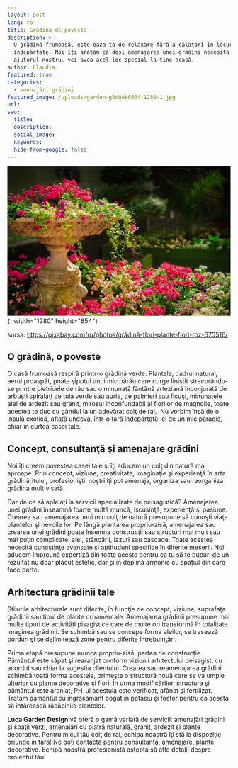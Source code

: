 ```yaml
---
layout: post
lang: ro
title: Grădina de poveste
description: >-
  O grădină frumoasă, este oaza ta de relaxare fără a călatori în locuri
  îndepărtate. Noi îți arătăm că deși amenajarea unei grădini necesită efort, cu
  ajutorul nostru, vei avea acel loc special la tine acasă.
author: Claudia
featured: true
categories:
  - amenajări grădini
featured_image: /uploads/garden-g0d0eb6064-1280-1.jpg
url:
seo:
  title:
  description:
  social_image:
  keywords:
  hide-from-google: false
---
```

![](/uploads/garden-g0d0eb6064-1280.jpg){: width="1280" height="854"}

sursa: https://pixabay.com/ro/photos/grădină-flori-plante-flori-roz-670516/

## O grădină, o poveste

O casă frumoasă respiră printr-o grădină verde. Plantele, cadrul natural, aerul proaspăt, poate şipotul unui mic p&acirc;rău care curge liniştit strecur&acirc;ndu-se printre pietricele de r&acirc;u sau o minunată f&acirc;nt&acirc;nă arteziană &icirc;nconjurată de arbuşti spiralaţi de tuia verde sau aurie, de palmieri sau ficuşi, minunatele alei de ardezit sau granit, mirosul inconfundabil al florilor de magnolie, toate acestea te duc cu g&acirc;ndul la un adevărat colţ de rai.&nbsp; Nu vorbim &icirc;nsă de o insulă exotică, aflată undeva, &icirc;ntr-o ţară &icirc;ndepărtată, ci de un mic paradis, chiar &icirc;n curtea casei tale.

## **Concept, consultanţă şi amenajare grădini**

Noi &icirc;ți creem povestea casei tale şi &icirc;ţi aducem un colţ din natură mai aproape. Prin concept, viziune, creativitate, imaginaţie şi experienţă &icirc;n arta grădinăritului, profesioniştii noștri &icirc;ţi pot amenaja, organiza sau reorganiza grădina mult visată.

Dar de ce să aplelați la servicii specializate de peisagistică? Amenajarea unei grădini &icirc;nseamnă foarte multă muncă, iscusinţă, experienţă şi pasiune. Crearea sau amenajarea unui mic colţ de natură presupune să cunoşti viaţa plantelor şi nevoile lor. Pe l&acirc;ngă plantarea propriu-zisă, amenajarea sau crearea unei grădini poate &icirc;nsemna construcţii sau structuri mai mult sau mai puţin complicate: alei, st&acirc;ncării, iazuri sau cascade. Toate acestea necesită cunoştinţe avansate şi aptituduni specifice &icirc;n diferite meserii. Noi aducem &icirc;mpreună expertiză din toate aceste pentru ca tu să te bucuri de un rezultat nu doar plăcut estetic, dar și &icirc;n deplină armonie cu spațiul din care face parte.

## **Arhitectura grădinii tale**

Stilurile arhitecturale sunt diferite, &icirc;n funcţie de concept, viziune, suprafaţa grădinii sau tipul de plante ornamentale. Amenajarea grădinii presupune mai multe tipuri de activităţi pisagistice care de multe ori transformă &icirc;n totalitate imaginea grădinii. Se schimbă sau se concepe forma aleilor, se trasează borduri şi se delimitează zone pentru diferite &icirc;ntrebuinţări.

Prima etapă presupune munca propriu-zisă, partea de construcţie. Păm&acirc;ntul este săpat şi rearanjat conform viziunii arhitectului peisagist, cu acordul sau chiar la sugestia clientului. Crearea sau reamenajarea grădinii schimbă toată forma acesteia, primeşte o structură nouă care se va umple ulterior cu plante decorative şi flori. &Icirc;n urma modificărilor, structura şi păm&acirc;ntul este aranjat, PH-ul acestuia este verificat, af&acirc;nat şi fertilizat. Tratăm păm&acirc;ntul cu &icirc;ngrăşăm&acirc;nt bogat &icirc;n potasiu şi fosfor pentru ca acesta să &icirc;ntărească rădăcinile plantelor.

**Luca Garden Design** vă oferă o gamă variată de servicii: amenajări grădini şi spaţii verzi, amenajări cu piatră naturală, granit, ardezit şi plante decorative. Pentru micul tău colţ de rai, echipa noastră &icirc;ţi stă la dispoziţie oriunde &icirc;n ţară\! Ne poți contacta pentru consultanţă, amenajare, plante decorative. Echipă noastră profesionistă asteptă să afle detalii despre proiectul tău\!

&nbsp;
